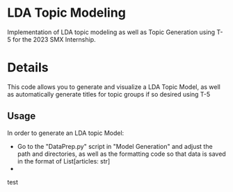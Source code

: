 # LDA Topic Modeling
Implementation of LDA topic modeling as well as Topic Generation using T-5 for the 2023 SMX Internship.

# Details
This code allows you to generate and visualize a LDA Topic Model, as well as automatically generate titles for topic
groups if so desired using T-5

## Usage
In order to generate an LDA topic Model:
- Go to the "DataPrep.py" script in "Model Generation" and adjust the path and directories, as well as the formatting code so that data is saved in the format of List[articles: str]
- 
test
